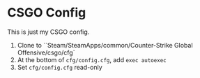 # CSGO Config

This is just my CSGO config.

1. Clone to ``Steam/SteamApps/common/Counter-Strike Global Offensive/csgo/cfg`
2. At the bottom of `cfg/config.cfg`, add `exec autoexec`
3. Set `cfg/config.cfg` read-only
